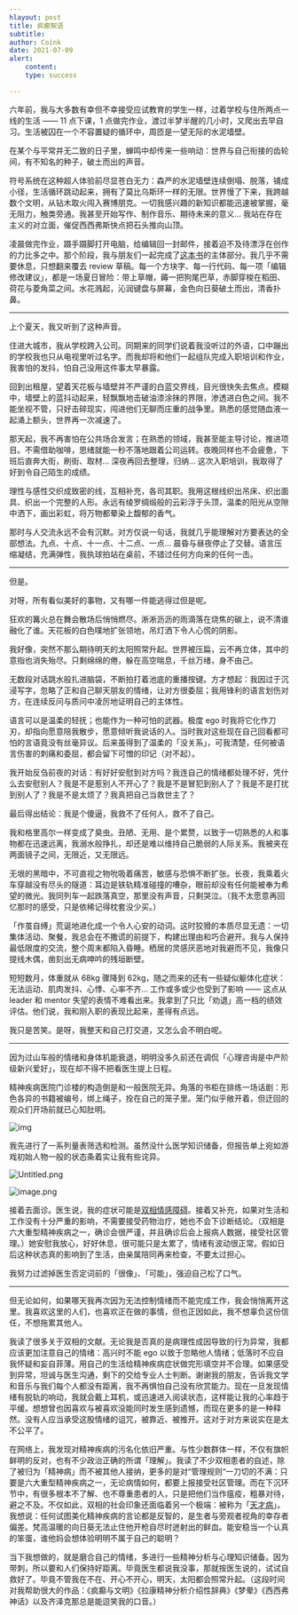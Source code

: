 ```yaml
---
hlayout: post
title: 疯癫絮语
subtitle: 
author: Coink
date: 2021-07-09
alert: 
    content: 
    type: success

---
```






六年前，我与大多数有幸但不幸接受应试教育的学生一样，过着学校与住所两点一线的生活 —— 11 点下课，1 点做完作业，渡过半梦半醒的几小时，又爬出去早自习。生活被囚在一个不容置疑的循环中，周匝是一望无际的水泥墙壁。

在某个与平常并无二致的日子里，蝉鸣中却传来一些响动：世界与自己衔接的齿轮间，有不知名的种子，破土而出的声音。

符号系统在这种超人体验前尽显苍白无力：森严的水泥墙壁连续倒塌、脱落，铺成小径，生活循环跳动起来，拥有了莫比乌斯环一样的无限。世界慢了下来，我跨越数个文明，从钻木取火闯入赛博朋克。一切我感兴趣的新知识都能迅速被掌握，毫无阻力，触类旁通。我甚至开始写作、制作音乐、期待未来的意义... 我站在存在主义的对立面，催促西西弗斯快点把石头推向山顶。

凌晨做完作业，蹑手蹑脚打开电脑，给编辑回一封邮件，接着迫不及待漂浮在创作的力比多之中。那个阶段，我与朋友们一起完成了[这本书](http://www.tup.tsinghua.edu.cn/bookscenter/book_06579101.html)的主体部分。我几乎不需要休息，只想翻来覆去 review 草稿。每一个方块字、每一行代码、每一项「编辑修改建议」，都是一场夏日冒险：带上草帽，薅一把狗尾巴草，赤脚穿梭在稻田、荷花与菱角菜之间。水花溅起，沁润键盘与屏幕，金色向日葵破土而出，清香扑鼻。

---

上个夏天，我又听到了这种声音。

住进大城市，我从学校跨入公司。同期来的同学们说着我没听过的外语，口中蹦出的学校我也只从电视里听过名字。而我却将和他们一起组队完成入职培训和作业，我害怕的发抖，怕自己没用这件事太早暴露。

回到出租屋，望着天花板与墙壁并不严谨的白蓝交界线，目光很快失去焦点。模糊中，墙壁上的蓝抖动起来，轻飘飘地击破油漆涂抹的界限，渗透进白色之间。我不能坐视不管，只好击碎现实，闯进他们无聊而庄重的战争里。熟悉的感觉随血液一起涌上额头，世界再一次减速了。

那天起，我不再害怕在公共场合发言；在熟悉的领域，我甚至能主导讨论，推进项目。不需借助咖啡，思绪就能一秒不落地跟着公司运转。夜晚同样也不会疲惫，下班后直奔大街，刷街、取材... 深夜再回去整理，归纳... 这次入职培训，我取得了好到令自己陌生的成绩。

理性与感性交织成致密的线，互相补充，各司其职。我用这根线织出吊床、织出面具、织出一个完整的人形。永远有绫罗绸缎般的云彩浮于头顶，温柔的阳光从空隙中洒下，画出彩虹，将万物都晕染上馥郁的香气。

那时与人交流永远不会有沉默。对方仅说一句话，我就几乎能理解对方要表达的全部想法。九点、十点、十一点、十二点、一点...  晨昏与昼夜停止了交替。语言压缩凝结，充满弹性，我执球拍站在桌前，不错过任何方向来的任何一击。

---

但是。

对呀，所有看似美好的事物，又有哪一件能逃得过但是呢。

狂欢的篝火总在舞会散场后悄悄燃尽。淅淅沥沥的雨滴落在烧焦的碳上，说不清谁融化了谁。天花板的白色噗地扩张领地，吊灯洒下令人心慌的阴影。

我好像，突然不那么期待明天的太阳照常升起。世界被压扁，云不再立体，其中的意指也消失殆尽。只剩绵绵的倦，躲在高空喘息，千丝万绪，身不由己。

无数段对话跳水般扎进脑袋，不断拍打着池底的重播按键。方才想起：我因过于沉浸写字，忽略了正和自己聊天朋友的情绪，让对方很委屈；我用锋利的语言划伤对方，在连续反问与质问中凌厉地证明自己的主体性。

语言可以是温柔的轻抚；也能作为一种可怕的武器。极度 ego 时我将它化作刀刃，却指向愿意陪我散步，愿意倾听我说话的人。当时我对这些现在自己回看都可怕的言语竟没有丝毫异议。后来虽得到了温柔的「没关系」，可我清楚，任何被语言伤害的刺痛和委屈，都会留下可憎的印记（对不起）。

我开始反刍前夜的对话：有好好安慰到对方吗？我连自己的情绪都处理不好，凭什么去安慰别人？我是不是惹别人不开心了？我是不是冒犯到别人了？我是不是打扰到别人了？我是不是太烦了？我真把自己当救世主了？

最后得出结论：我是个傻逼，我救不了任何人，救不了自己。

我和格里高尔一样变成了臭虫。丑陋、无用、是个累赘，以致于一切熟悉的人和事物都在迅速远离，我溺水般挣扎，却还是难以维持自己脆弱的人际关系。我被夹在两面镜子之间，无限近，又无限远。

无垠的黑暗中，不可直视之物吮吸着痛苦，敏感与恐惧不断扩张。长夜，我乘着火车穿越没有尽头的隧道：耳边是铁轨精准碰撞的嘈杂，眼前却没有任何能被奉为希望的微光。我同列车一起跌落真空，那里没有声音，只剩哭泣。（我不太愿意再回忆那时的感受，只是依稀记得枕套没少买。）

「作茧自缚」荒诞地进化成一个令人心安的动词。这时狡猾的本质尽显无遗：一切集体活动、聚餐，我总会在不撒谎的前提下，构建出理由和巧合避开。我与人保持最低限度的交流，整个周末都陷入昏睡。栖居的灵感厌恶地对我避而不见，我像只提线木偶，凿刻出无病呻吟的残垣断壁。

短短数月，体重就从 68kg 骤降到 62kg，随之而来的还有一些疑似躯体化症状：无法运动、肌肉发抖、心悸、心率不齐... 工作或多或少也受到了影响 —— 这点从 leader 和 mentor 失望的表情不难看出来。我拿到了只比「劝退」高一档的绩效评估。他们说，我和刚入职的表现比起来，差得有点远。

我只是苦笑。是呀，我整天和自己打交道，又怎么会不明白呢。

---

因为过山车般的情绪和身体机能衰退，明明没多久前还在调侃「心理咨询是中产阶级新兴爱好」，现在却不得不把看医生提上日程。

精神疾病医院门诊楼的构造倒是和一般医院无异。角落的书柜在排练一场话剧：形色各异的书籍被编号，绑上绳子，拴在自己的笼子里。笼门似乎敞开着，但迂回的观众们开场前就已心知肚明。

![img](https://i.loli.net/2021/07/08/u3KXEZ4tFyJfbdj.png)





我先进行了一系列量表筛选和检测。虽然没什么医学知识储备，但报告单上宛如游戏初始人物一般的状态条着实让我有些诧异。



![Untitled.png](https://i.loli.net/2021/07/09/fjak5sKn7YgR4ew.png)



![image.png](https://i.loli.net/2021/07/09/xdbwNW5mzlAyeqh.png)



接着去面诊。医生说，我的症状可能是[双相情感障碍](https://zh.wikipedia.org/wiki/躁鬱症)。接着又补充，如果对生活和工作没有十分严重的影响，不需要接受药物治疗，她也不会下诊断结论。（双相是六大重型精神疾病之一，确诊会很严谨，并且确诊后会上报病人数据，接受社区管理。）她安慰我放心，好好休息，很可能只是太累了，情绪有波动很正常。假如日后这种状态真的影响到了生活，由亲属陪同再来检查，不要太过担心。

我努力过滤掉医生否定词前的「很像」、「可能」，强迫自己松了口气。

------

但无论如何，如果哪天我再次因为无法控制情绪而不能完成工作，我会悄悄离开这里。我喜欢这里的人们，也喜欢正在做的事情，但也正因如此，我不想辜负这份信任，不想拖累其他人。

我读了很多关于双相的文献。无论我是否真的是病理性成因导致的行为异常，我都应该更加注意自己的情绪：高兴时不能 ego 以致于忽略他人情绪；低落时不应自我怀疑和妄自菲薄。用自己的生活给精神疾病症状做完形填空并不合理。如果感受到异常，坦诚与医生沟通，剩下的交给专业人士判断。谢谢我的朋友，告诉我文学和音乐与我们每个人都没有距离，我不再惧怕自己没有欣赏能力。现在一旦发现情绪有脱轨的响动，我就会戴上耳机，或迅速进入阅读状态，这样能让我的心率趋于平缓。想想曾也因喜欢与被喜欢没能同时发生感到遗憾，而现在更多的是一种释然。没有人应当承受这股情绪的诅咒，被靠近、被推开。这对于对方来说实在是太不公平了。

在网络上，我发现对精神疾病的污名化依旧严重。与性少数群体一样，不仅有旗帜鲜明的反对，也有不少政治正确的所谓「理解」。我读了不少双相患者的自述，除了被归为「精神病」而不被其他人接纳，更多的是对“管理规则“一刀切的不满：只要是六大重型精神疾病之一，无论病情如何，都要上报接受社区管理。而在下沉环节中，有很多根本不了解、也不尊重患者的人，只是把他们当作瘟疫，粗暴对待，避之不及。不仅如此，双相的社会印象还面临着另一个极端：被称为「[天才病](https://www.google.com/search?q=躁郁症+天才病)」。我想说：任何试图美化精神疾病的言论都是反智的，是生者与旁观者视角的幸存者偏差。梵高温暖的向日葵无法止住他开枪自尽时迸射出的鲜血。能安稳当一个认真的笨蛋，谁他妈会想体验明明不属于自己的聪明？

当下我想做的，就是磨合自己的情绪，多进行一些精神分析与心理知识储备。因为带刺，所以要和人们保持好距离。毕竟医生都说我没事，那就按医生说的，试试自救好了。毕竟不管我在不在、开心不开心，明天，太阳都会照常升起。（这段时间对我帮助很大的作品：《疯癫与文明》《拉康精神分析介绍性辞典》《梦晕》《西西弗神话》以及齐泽克那总是能逗笑我的口音。）

